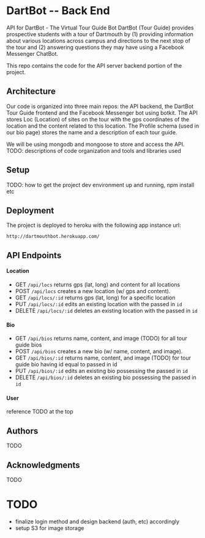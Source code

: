 # DartBot -- Back End 

API for DartBot - The Virtual Tour Guide Bot
DartBot (Tour Guide) provides prospective students with a tour of Dartmouth by (1) providing information about various locations across campus and directions to the next stop of the tour and (2) answering questions they may have using a Facebook Messenger ChatBot.

This repo contains the code for the API server backend portion of the project.

## Architecture

Our code is organized into three main repos: the API backend, the DartBot Tour Guide frontend and the Facebook Messenger bot using botkit.
The API stores Loc (Location) of sites on the tour with the gps coordinates of the location and the content related to this location.
The Profile schema (used in our bio page) stores the name and a description of each tour guide.

We will be using mongodb and mongoose to store and access the API.
TODO:  descriptions of code organization and tools and libraries used

## Setup


TODO: how to get the project dev environment up and running, npm install etc

## Deployment

The project is deployed to heroku with the following app instance url: 

`http://dartmouthbot.herokuapp.com/`

## API Endpoints

#### Location 

- GET `/api/locs` returns gps (lat, long) and content for all locations
- POST `/api/locs` creates a new location (w/ gps and content). 
- GET `/api/locs/:id` returns gps (lat, long) for a specific location
- PUT `/api/locs/:id` edits an existing location with the passed in `id`
- DELETE `/api/locs/:id` deletes an existing location with the passed in `id`

#### Bio 

- GET `/api/bios` returns name, content, and image (TODO) for all tour guide bios
- POST `/api/bios` creates a new bio (w/ name, content, and image). 
- GET `/api/bios/:id` returns name, content, and image (TODO) for tour guide bio having id equal to passed in id
- PUT `/api/bios/:id` edits an existing bio possessing the passed in `id`
- DELETE `/api/bios/:id` deletes an existing bio possessing the passed in `id`

#### User

reference TODO at the top

## Authors

TODO

## Acknowledgments

TODO

# TODO 
- finalize login method and design backend (auth, etc) accordingly
- setup S3 for image storage

